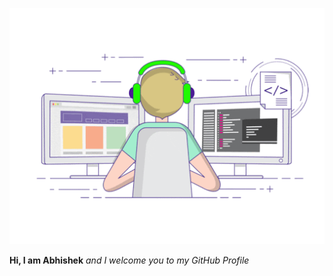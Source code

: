 ![image](https://github.com/ABHISHEK-G0YAL/ABHISHEK-G0YAL/blob/master/working.gif)

**Hi, I am Abhishek** *and I welcome you to my GitHub Profile*
